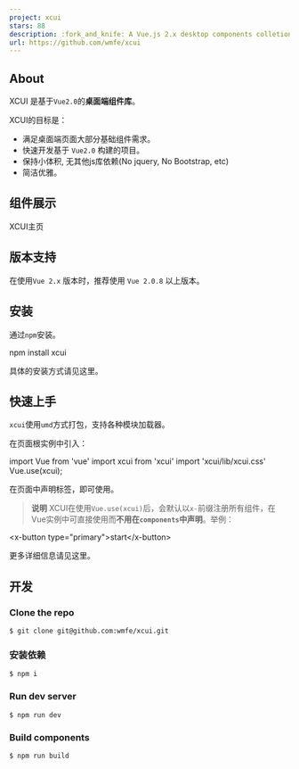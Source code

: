 ```yaml
---
project: xcui
stars: 88
description: :fork_and_knife: A Vue.js 2.x desktop components colletion
url: https://github.com/wmfe/xcui
---
```


About
-----

XCUI 是基于`Vue2.0`的**桌面端组件库**。

XCUI的目标是：

-   满足桌面端页面大部分基础组件需求。
-   快速开发基于 `Vue2.0` 构建的项目。
-   保持小体积, 无其他js库依赖(No jquery, No Bootstrap, etc)
-   简洁优雅。

组件展示
----

XCUI主页

版本支持
----

在使用`Vue 2.x` 版本时，推荐使用 `Vue 2.0.8` 以上版本。

安装
--

通过`npm`安装。

npm install xcui

具体的安装方式请见这里。

快速上手
----

`xcui`使用`umd`方式打包，支持各种模块加载器。

在页面根实例中引入：

import Vue from 'vue'
import xcui from 'xcui'
import 'xcui/lib/xcui.css'
Vue.use(xcui);

在页面中声明标签，即可使用。

> **说明** XCUI在使用`Vue.use(xcui)`后，会默认以`x-`前缀注册所有组件，在Vue实例中可直接使用而**不用在`components`中声明**。举例：

<x-button type\="primary"\>start</x-button\>

更多详细信息请见这里。

开发
--

### Clone the repo

```
$ git clone git@github.com:wmfe/xcui.git
```

### 安装依赖

```
$ npm i
```

### Run dev server

```
$ npm run dev
```

### Build components

```
$ npm run build
```
